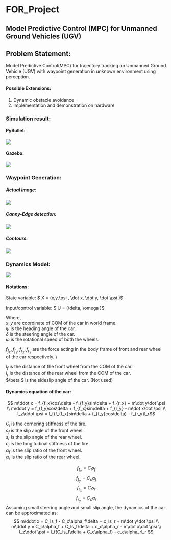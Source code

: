 # FOR_Project

## Model Predictive Control (MPC) for Unmanned Ground Vehicles (UGV)

## Problem Statement:
Model Predictive Control(MPC) for trajectory tracking on Unmanned Ground Vehicle (UGV) with waypoint generation in unknown environment using perception. 

#### Possible Extensions:  
1. Dynamic obstacle avoidance
2. Implementation and demonstration on hardware

### Simulation result: 

#### PyBullet: 
 
![](https://github.com/prakrutk/FOR_Project/blob/Prakrut/Pybullet/Sim.gif)

#### Gazebo: 

![](https://github.com/prakrutk/FOR_Project/blob/Prakrut/ROS-Gazebo/Cafe_Husky.jpeg)

### Waypoint Generation: 
##### Actual Image: 
![](https://github.com/prakrutk/FOR_Project/blob/Prakrut/Waypoint_generation/Test.png)

##### Canny-Edge detection: 
![](https://github.com/prakrutk/FOR_Project/blob/Prakrut/Waypoint_generation/canny.png)

##### Contours: 
![](https://github.com/prakrutk/FOR_Project/blob/Prakrut/Waypoint_generation/contours.png)

### Dynamics Model:
![](https://github.com/prakrutk/FOR_Project/blob/Prakrut/Model.png)

#### Notations:
State variable: $ X = (x,y,\psi , \dot x, \dot y, \dot \psi  )$

Input/control variable: $ U = (\delta, \omega )$

Where, \
$x,y$ are coordinate of COM of the car in world frame. \
$\psi$ is the heading angle of the car. \
$\delta$ is the steering angle of the car. \
$\omega$ is the rotational speed of both the wheels.

$f_{f_x} ,f_{f_y} ,f_{r_x} ,f_{r_y}$ are the force acting in the body frame of front and rear wheel of the car respectively. \

$l_f$ is the distance of the front wheel from the COM of the car. \
$l_r$ is the distance of the rear wheel from the COM of the car. \
$\beta $ is the sideslip angle of the car. (Not used) 

#### Dynamics equation of the car: 

$$ m\ddot x = f_{f_x}cos\delta - f_{f_y}sin\delta + f_{r_x} + m\dot y\dot \psi \\ m\ddot y = f_{f_y}cos\delta + f_{f_x}sin\delta + f_{r_y} - m\dot x\dot \psi \\ I_z\ddot \psi = l_f(f_{f_x}sin\delta + f_{f_y}cos\delta) - f_{r_y}l_r$$

$C_l$ is the cornering stiffness of the tire. \
$s_f$ is the slip angle of the front wheel. \
$s_r$ is the slip angle of the rear wheel. \
$c_l$ is the longitudinal stiffness of the tire. \
$\alpha_f$ is the slip ratio of the front wheel. \
$\alpha_r$ is the slip ratio of the rear wheel. 

$$f_{f_x} = C_ls_f$$ 
$$f_{f_y} = C_c\alpha_f$$ 
$$f_{r_x} = C_ls_r$$ 
$$f_{r_y} = C_c\alpha_r$$ 
Assuming small steering angle and small slip angle, the dynamics of the car can be approximated as:
$$ m\ddot x = C_ls_f - C_c\alpha_f\delta + c_ls_r + m\dot y\dot \psi \\ m\ddot y = C_c\alpha_f + C_ls_f\delta + c_c\alpha_r - m\dot x\dot \psi \\ 
I_z\ddot \psi = l_f(C_ls_f\delta + C_c\alpha_f) - c_c\alpha_rl_r $$

